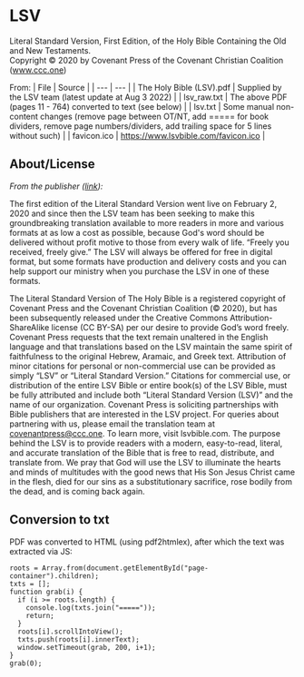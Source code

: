 # LSV

Literal Standard Version, First Edition, of the Holy Bible Containing the Old and New Testaments.  
Copyright © 2020 by Covenant Press of the Covenant Christian Coalition (www.ccc.one)

From:
| File | Source |
| --- | --- |
| The Holy Bible (LSV).pdf | Supplied by the LSV team (latest update at Aug 3 2022) |
| lsv_raw.txt | The above PDF (pages 11 - 764) converted to text (see below) |
| lsv.txt | Some manual non-content changes (remove page between OT/NT, add ===== for book dividers, remove page numbers/dividers, add trailing space for 5 lines without such) |
| favicon.ico | https://www.lsvbible.com/favicon.ico |

## About/License

*From the publisher ([link](https://www.lsvbible.com/p/get-lsv.html)):*

The first edition of the Literal Standard Version went live on February 2, 2020 and since then the LSV team has been seeking to make this groundbreaking translation available to more readers in more and various formats at as low a cost as possible, because God's word should be delivered without profit motive to those from every walk of life. “Freely you received, freely give.” The LSV will always be offered for free in digital format, but some formats have production and delivery costs and you can help support our ministry when you purchase the LSV in one of these formats.

The Literal Standard Version of The Holy Bible is a registered copyright of Covenant Press and the Covenant Christian Coalition (© 2020), but has been subsequently released under the Creative Commons Attribution-ShareAlike license (CC BY-SA) per our desire to provide God’s word freely. Covenant Press requests that the text remain unaltered in the English language and that translations based on the LSV maintain the same spirit of faithfulness to the original Hebrew, Aramaic, and Greek text. Attribution of minor citations for personal or non-commercial use can be provided as simply “LSV” or “Literal Standard Version.” Citations for commercial use, or distribution of the entire LSV Bible or entire book(s) of the LSV Bible, must be fully attributed and include both “Literal Standard Version (LSV)” and the name of our organization. Covenant Press is soliciting partnerships with Bible publishers that are interested in the LSV project. For queries about partnering with us, please email the translation team at covenantpress@ccc.one. To learn more, visit lsvbible.com. The purpose behind the LSV is to provide readers with a modern, easy-to-read, literal, and accurate translation of the Bible that is free to read, distribute, and translate from. We pray that God will use the LSV to illuminate the hearts and minds of multitudes with the good news that His Son Jesus Christ came in the flesh, died for our sins as a substitutionary sacrifice, rose bodily from the dead, and is coming back again.

## Conversion to txt

PDF was converted to HTML (using pdf2htmlex), after which the text was extracted via JS:

```
roots = Array.from(document.getElementById("page-container").children);
txts = [];
function grab(i) {
  if (i >= roots.length) {
  	console.log(txts.join("====="));
  	return;
  }
  roots[i].scrollIntoView();
  txts.push(roots[i].innerText);
  window.setTimeout(grab, 200, i+1);
}
grab(0);
```
